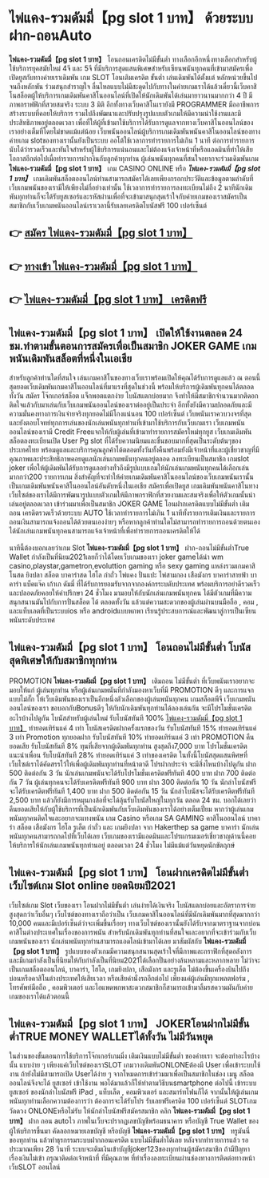 # ไพ่แคง-รวมดัมมี่【pg slot 1 บาท】  ด้วยระบบฝาก-ถอนAuto

**ไพ่แคง-รวมดัมมี่【pg slot 1 บาท】** โอนถอนเครดิตไม่มีขั้นต่ำ  ทางเลือกอีกหนึ่งทางเลือกสำหรับผู้ใช้บริการยุคสมัยใหม่ 4จี และ 5จี ที่มีบริการสุดแสนพิเศษสำหรับเซียนพนันทุกคนที่เข้ามาสมัครเพื่อเปิดยูสกับทางค่ายเราเดิมพัน เกม SLOT  โอนเติมเครดิต ขั้นต่ำ เล่นเดิมพันได้ตั้งแต่ หลักหน่วยขึ้นไปจนถึงหลักพัน ร่วมสนุกสำราญใจ ลื่นไหลแบบไม่มีสะดุดไปกับทางในค่ายเกมเราได้แล้วเดี๋ยวนี้เว็บคาสิโนสล็อตผู้ให้บริการเกมเดิมพันคาสิโนออนไลน์ที่เปิดให้นักเดิมพันได้เล่นมายาวนานมากกว่า 4 ปี มีภาพกราฟฟิกที่สวยสมจริง ระบบ 3 มิติ
อีกทั้งทางเว็บคาสิโนเรายังมี  PROGRAMMER มืออาชีพการสร้างระบบที่คอยให้บริการ  รวมไปถึงพัฒนาและปรับปรุงรูปแบบตัวเกมให้มีความน่าใช้งานและมีประสิทธิภาพอยู่ตลอดเวลา เพื่อที่ให้ผู้ที่เข้ามาใช้บริการได้รับการดูแลจากทางเว็บคาสิโนออนไลน์ของเราอย่างเต็มที่โดยไม่ขาดแม้แต่น้อย เว็บพนันออนไลน์ผู้บริการเกมเดิมพันพนันคาสิโนออนไลน์ของทางค่ายเกม slotของทางเรานั้นยังเป็นระบบ ออโต้ใช้เวลาการทำรายการไม่เกิน 1 นาที ต่อการทำรายการ นับได้ว่ารวดเร็วและทันใจสำหรับผู้ใช้บริการแน่นอนและไม่ต้องแจ้งเจ้าหน้าที่หรือแอดมินที่ทำให้เสียโอกาสอีกต่อไปเมื่อทำรายการฝากงินกับลูกค้าทุกท่าน
ผู้เล่นพนันทุกคนที่สนใจอยากจะร่วมเดิมพันเกม **ไพ่แคง-รวมดัมมี่【pg slot 1 บาท】** เกม CASINO ONLINE หรือ ***ไพ่แคง-รวมดัมมี่【pg slot 1 บาท】*** เกมเดิมพันสล็อตออนไลน์ท่านสามารถสมัครได้เลยเพียงกรอกประวัติและข้อมูลตามลำดับที่เว็บเกมพนันของเรามีให้เพียงไม่กี่อย่างเท่านั้น ใช้เวลาการทำรายการลงทะเบียนไม่ถึง 2 นาทีนักเดิมพันทุกท่านก็จะได้รับยูสเซอร์และรหัสผ่านเพื่อที่จะเข้ามาสนุกสุดเร้าใจกับค่ายเกมของเราสมัครเป็นสมาชิกกับเว็บเกมพนันออนไลน์เราเวลานี้รับเลยเครดิตโบนัสฟรี 100 เปอร์เซ็นต์ 

## 👉 [สมัคร ไพ่แคง-รวมดัมมี่【pg slot 1 บาท】](https://archa888.com/)
## 👉 [ทางเข้า ไพ่แคง-รวมดัมมี่【pg slot 1 บาท】](https://archa888.com/)
## 👉 [ไพ่แคง-รวมดัมมี่【pg slot 1 บาท】 เครดิตฟรี](https://archa888.com/)

## ไพ่แคง-รวมดัมมี่【pg slot 1 บาท】 เปิดให้ใช้งานตลอด  24 ชม.ทำตามขั้นตอนการสมัครเพื่อเป็นสมาชิก JOKER GAME เกมพนันเดิมพันสล็อตที่หนึ่งในเอเชีย

สำหรับลูกค้าท่านใดที่สนใจ เล่นเกมคาสิโนของทางเว็บเราพร้อมเปิดให้คุณได้รับการดูแลแล้ว ณ ตอนนี้สุดยอดเว็บเดิมพันเกมคาสิโนออนไลน์ที่มาแรงที่สุดในช่วงนี้ พร้อมให้บริการผู้เดิมพันทุกคนได้ตลอดทั้งวัน สมัคร โจ๊กเกอร์สล็อต แจ็กพอตแตกง่าย โบนัสแตกบ่อยมาก จึงทำให้มีสมาชิกจำนวนมากติดอกติดใจแล้วกับมาเล่นกับเว็บเกมพนันออนไลน์ของเราต่ออยู่เป็นประจำ อีกทั้งยังมีความปลอดภัยและมีความมั่นคงทางการเงินจ่ายจริงทุกยอดไม่มีโกงแน่นอน 100 เปอร์เซ็นต์ เว็บพนันเราควบวงจรที่สุดและยังตอบโจทย์ทุกการเล่นของนักเล่นพนันทุกท่านที่เข้ามาใช้บริการกับเว็บเกมเรา
เว็บเกมพนันออนไลน์ของเรามี Credit Freeแจกให้กับผู้เล่นที่เข้ามาทำรายการสมัครใหม่ทุกยูส เว็บเกมเดิมพันสล็อตลงทะเบียนเปิด User Pg slot ที่ได้รับความนิยมและชื่นชอบมากที่สุดเป็นระดับต้นๆของประเทศไทย พร้อมดูแลและบริการคุณลูกค้าได้ตลอดทั้งวันทั้งคืนพร้อมยังมีเจ้าหน้าที่และผู้เชี่ยวชาญที่มีคุณภาพและประสิทธิภาพคอยดูแลนักเล่นเกมพนันทุกคนอยู่ตลอด ลงทะเบียนเป็นสมาชิก เกมslot joker เพื่อให้ผู้เดิมพันได้รับการดูแลอย่างทั่วถึงมีรูปแบบเกมให้นักเล่นเกมพนันทุกคนได้เลือกเล่นมากกว่า200 รายการเกม
สิ่งสำคัญที่จะทำให้ค่ายเกมเดิมพันคาสิโนออนไลน์ของเว็บเกมพนันเรานั้นเป็นเกมเดิมพันพนันคาสิโนออนไลน์อันดับหนึ่งในเอเชีย สมัครเพื่อเปิดยูส  เกมเดิมพันพนันคาสิโนทางเว็บไซต์ของเราได้มีการพัฒนารูปแบบตัวเกมให้มีภาพกราฟิกที่สวยงามและสมจริงเพื่อให้ตัวเกมนั้นน่าเล่นอยู่ตลอดเวลา เข้าร่วมมาเพื่อเป็นสมาชิก JOKER GAME โอนฝากเครดิตแบบไม่มีขั้นต่ำ เติมถอน เครดิตรวดเร็วด้วยระบบ AUTO ใช้เวลาทำรายการไม่เกิน 1 นาทีทั้งรายการเติมเงินและรายการถอนเงินสามารถแจ้งถอนได้ด้วยตนเองง่ายๆ หรือหากลูกค้าท่านใดไม่สามารถทำรายการถอนด้วยตนเองได้นักเล่นเกมพนันทุกคนสามารถแจ้งเจ้าหน้าที่เพื่อทำรายการถอนเครดิตให้ได้

นาทีนี้ต้องบอกเลยว่าเกม Slot **ไพ่แคง-รวมดัมมี่【pg slot 1 บาท】** ฝาก-ถอนไม่มีขั้นต่ำTrue Wallet กำลังเป็นที่นิยม2021เลยก็ว่าได้โดยเว็บเกมของเรา joker gameได้นำ  wm casino,playstar,gametron,evoluttion gaming หรือ sexy gaming แหล่งรวมเกมคาสิโนสด ยิงปลา สล็อต บาคาร่าสด ไฮโล กำถั่ว ไพ่แคง ปั่นแปะ ไพ่สามกอง เสือมังกร บาคาร่าสายฟ้า บาคาร่า แบ็คแจ๊ค เก้าเก ดัมมี่ ที่ได้รับการยอมรับจากจากองค์กรระบดับประเทศ พร้อมบริการอย่าดีรวดเร็วและปลอดภัยคอยให้คำปรึกษา 24 ชั่วโมง มามอบให้กับนักเล่นเกมพนันทุกคน ได้มีตัวเกมที่มีความสนุกสนานมันไปกับการปั่นสล็อต ได้ ตลอดทั้งวัน แล้วแต่ความสะดวกของผู้เล่นผ่านบนมือถือ , คอม , และแท็บเลตที่เป็นระบบios หรือ androidแบบพกพา เรียนรู้ประสบการณ์และพัฒนาสู่การเป็นเซียนพนันระดับประเทศ

## ไพ่แคง-รวมดัมมี่【pg slot 1 บาท】 โอนถอนไม่มีขั้นต่ำ โบนัสสุดพิเศษให้กับสมาชิกทุกท่าน

 PROMOTION  **ไพ่แคง-รวมดัมมี่【pg slot 1 บาท】** เติมถอน ไม่มีขั้นต่ำ ที่เว็บพนันเราอยากจะมอบให้แก่  ผู้เล่นทุกท่าน หรือผู้เล่นเกมพนันที่กำลังมองหาเว็บที่มี  PROMOTION ดีๆ และการแจกแบบไม่กั๊ก ให้เว็บเดิมพันของเราเป็นอีกหนึ่งตัวเลือกของผู้เล่นพนันทุกคน เกมสล็อตพีจี เว็บเกมพนันออนไลน์ของเรา ขอบอกกับBonusดีๆ ให้กับนักเดิมพันทุกท่านได้ลองเล่นกัน จะมีโปรโมชั่นเครดิตอะไรบ้างไปดูกัน
โบนัสสำหรับผู้เล่นใหม่ รับโบนัสทันที 100% [ไพ่แคง-รวมดัมมี่【pg slot 1 บาท】](https://archa888.com/) ทำยอดเทิร์นแค่ 4 เท่า
โบนัสเครดิตฝากครั้งแรกของวัน รับโบนัสทันที 15% ทำยอดเทิร์นแค่ 3 เท่า
 Promotion ทุกยอดฝาก รับโบนัสทันที 10% ทำยอดเทิร์นแค่ 3 เท่า
 PROMOTION คืนยอดเสีย รับโบนัสทันที 8% ทุนที่เสียจากผู้เดิมพันทุกท่าน สูงสุดถึง7,000 บาท
โปรโมชั่นเครดิตแนะนำเพื่อน รับโบนัสทันที 28% ทำยอดเทิร์นแค่ 3 เท่าของเครดิต
ในทั้งนี้โบนัสสุดแสนพิศษที่เว็บไซต์เราได้คัดสรรไว้ให้เพื่อผู้เดิมพันทุกท่านที่หน้าตาดี โปรฝากประจำ จะมีสิ่งไหนบ้างไปดูกัน
ฝาก 500 ติดต่อกัน 3 วัน นักเล่นเกมพนันจะได้รับโปรโมชั่นเครดิตฟรีทันที 400 บาท
ฝาก 700 ติดต่อกัน 7 วัน ผู้เล่นทุกคนจะได้รับเครดิตฟรีทันที 900 บาท
ฝาก 300 ติดต่อกัน 10 วัน นักล่าโบนัสฟรีจะได้รับเครดิตฟรีทันที 1,400 บาท
ฝาก 500 ติดต่อกัน 15 วัน นักล่าโบนัสจะได้รับเครดิตฟรีทันที 2,500 บาท
แล้วก็ยังมีการหมุนกงล้อที่จะได้ลุ้นรับโบนัสใหญ่ในทุกวัน ตลอด 24 ชม. บอกได้เลยว่าคืนยอดเสียให้กับผู้ใช้บริการที่เป็นนักเดิมพันกับเว็บเดิมพันของเราได้อย่างเต็มเปี่ยม หากว่าผู้เล่นเกมพนันทุกคนติดใจและอยากจะแทงพนัน เกม Casino หรือเกม SA GAMING คาสิโนออนไลน์ บาคาร่า สล็อต เสือมังกร ไฮโล รูเล็ต กำถั่ว และ เกมยิงปลา จาก Hakerthep sa game บาคาร่า นักเล่นพนันทุกคนสามารถกดไปที่เว็บได้เลย เว็บเกมของเรามีแอดมินและโปรแกรมเมอร์เชี่ยวชาญด้านนี้คอยให้บริการให้นักเล่นเกมพนันทุกท่านอยู่ ตลอดเวลา 24 ชั่วโมง ไม่มีแม้แต่วันหยุดนักขัตฤกษ์

## ไพ่แคง-รวมดัมมี่【pg slot 1 บาท】 โอนฝากเครดิตไม่มีขั้นต่ำ  เว็บไซต์เกม Slot online ยอดนิยมปี2021

เว็บไซต์เกม Slot เว็บของเรา โอนฝากไม่มีขั้นต่ำ เล่นง่ายได้เงินจริง โบนัสแตกบ่อยและอัตราการจ่ายสูงสุดกว่าเว็บอื่นๆ เว็บไซต์ของทางเราถือว่าเป็น เว็บเกมคาสิโนออนไลน์ที่มีนักเดิมพันมากที่สุดมากกว่า 10,000 คนและมีเปอร์เซ็นต์ว่าจะเพิ่มขึ้นเรื่อยๆ ทางเว็บไซต์ของเรานั้นยังได้รับจากมาตราฐานจากบ่อนคาสิโนต่างประเทศในเรื่องของการพนัน สำหรับนักเดิมพันทุกท่านที่สนใจและอยากที่จะเข้าร่วมกับเว็บเกมพนันของเรา นักเล่นพนันทุกท่านสามารถแอดไลน์เข้ามาได้เลย
	มาสัมผัสกับ **ไพ่แคง-รวมดัมมี่【pg slot 1 บาท】** รูปแบบของตัวเกมมีความสนุกสนานสุดเร้าใจที่มีภาพและกราฟิกที่สุดอลังการ และมีเกมกำลังเป็นที่นิยมให้กับกำลังเป็นที่นิยม2021ได้เลือกปั่นอย่างล้นหลามและหลากหลาย  ไม่ว่าจะเป็นเกมสล็อตออนไลน์, บาคาร่า, ไฮโล, เกมยิงปลา, เสือมังกร และรูเล็ต ไม่ต้องขึ้นเครื่องบินไปถึงบ่อนหรือคาสิโนต่างประเทศให้เสียเวลา หรือเสียค่านั่งรถอีกต่อไป เพียงแค่ผู้เล่นมีทุกแพลตฟอร์ม , โทรศัพท์มือถือ , คอมพิวเตอร์ และไอแพดพกพาสะดวกสมาชิกก็สามารถเข้ามาลิ้มรสความมันกับค่ายเกมของเราได้แล้วตอนนี้

## ไพ่แคง-รวมดัมมี่【pg slot 1 บาท】 JOKERโอนฝากไม่มีขั้นต่ำTRUE MONEY WALLETได้ทั้งวัน ไม่มีวันหยุด

ในส่วนของขั้นตอนการใช้บริการโจ๊กเกอร์เกมมิ่ง เติมเงินแบบไม่มีขั้นต่ำ ของค่ายเรา จะต้องทำอะไรบ้างนั้น แบบง่าย ๆ เพียงแค่เว็บไซต์ของเราSLOT เกมวางเดิมพันONLONEต้องมี User เพื่อเข้าระบบใช้งาน ถ้ายังไม่มีสามารถเปิด Userได้ง่าย ๆ จากโหมดการเข้าร่วมมาเพื่อเป็นสมาชิกในช่อง เมนู สล็อต ออนไลน์จึงจะได้ ยูสเซอร์ เข้าใช้งาน พอได้มาแล้วก็ให้ทำตามวิธีบนsmartphone ต่อไปนี้
เข้าระบบ ยูสเซอร์  ของนักล่าโบนัสฟรี iPad , แท็บเล็ต , คอมพิวเตอร์ และสมาร์ทโฟนก็ได้
จากนั้นให้ผู้เล่นเกมพนันทุกท่านเลือกความต้องการว่า ต้องการจะได้รับโปร รับเลยฟรีเครดิต 100 เปอร์เซ็นต์  SLOTเกมวัดดวง ONLONEหรือไม่รับ
ให้นักล่าโบนัสฟรีสมัครสมาชิก คลิก **ไพ่แคง-รวมดัมมี่【pg slot 1 บาท】** ฝาก ถอน autoไว ภาพในเว็บจะปรากฏเลขบัญชีพร้อมธนาคาร หรือบัญชี True Wallet ของผู้ให้บริการขึ้นมา
คัดลอกหมายเลขบัญชี หรือบัญชี **ไพ่แคง-รวมดัมมี่【pg slot 1 บาท】** ทรูมันนี่ ของทุกท่าน แล้วทำธุรกรรมระบบฝากถอนเครดิต แบบไม่มีขั้นต่ำได้เลย
หลังจากทำรายการแล้ว รอประมาณเพียง 28 วินาที ระบบจะเติมเงินเข้าบัญชีjoker123ของทุกท่านผู้สมัครสมาชิก
ถ้ามีปัญหาเรื่องเงินไม่เข้า กรุณาติดต่อเจ้าหน้าที่ ที่มีคุณภาพ ที่ทำเรื่องลงทะเบียนผ่านช่องทางการติดต่อทางหน้าเว็บSLOT ออนไลน์


